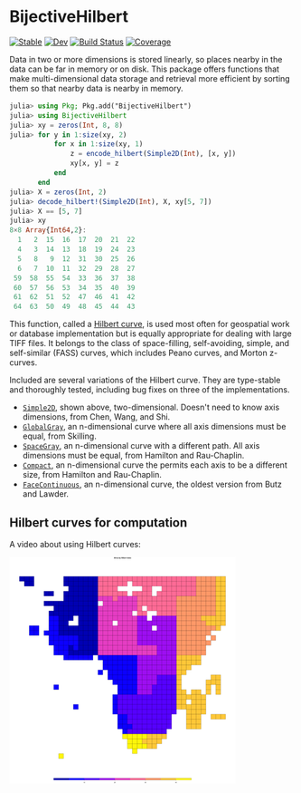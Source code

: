 # BijectiveHilbert

[![Stable](https://img.shields.io/badge/docs-stable-blue.svg)](https://adolgert.github.io/BijectiveHilbert.jl/stable)
[![Dev](https://img.shields.io/badge/docs-dev-blue.svg)](https://adolgert.github.io/BijectiveHilbert.jl/dev)
[![Build Status](https://github.com/adolgert/BijectiveHilbert.jl/workflows/CI/badge.svg)](https://github.com/adolgert/BijectiveHilbert.jl/actions)
[![Coverage](https://codecov.io/gh/adolgert/BijectiveHilbert.jl/branch/master/graph/badge.svg)](https://codecov.io/gh/adolgert/BijectiveHilbert.jl)

Data in two or more dimensions is stored linearly, so places nearby in the data can be far in memory or on disk. This package offers functions that make multi-dimensional data storage and retrieval more efficient by sorting them so that nearby data is nearby in memory.

```julia
julia> using Pkg; Pkg.add("BijectiveHilbert")
julia> using BijectiveHilbert
julia> xy = zeros(Int, 8, 8)
julia> for y in 1:size(xy, 2)
           for x in 1:size(xy, 1)
               z = encode_hilbert(Simple2D(Int), [x, y])
               xy[x, y] = z
           end
       end
julia> X = zeros(Int, 2)
julia> decode_hilbert!(Simple2D(Int), X, xy[5, 7])
julia> X == [5, 7]
julia> xy
8×8 Array{Int64,2}:
  1   2  15  16  17  20  21  22
  4   3  14  13  18  19  24  23
  5   8   9  12  31  30  25  26
  6   7  10  11  32  29  28  27
 59  58  55  54  33  36  37  38
 60  57  56  53  34  35  40  39
 61  62  51  52  47  46  41  42
 64  63  50  49  48  45  44  43
```
This function, called a [Hilbert curve](https://en.wikipedia.org/wiki/Hilbert_curve), is used most often for geospatial work or database implementation but is equally appropriate for dealing with large TIFF files. It belongs to the class of space-filling, self-avoiding, simple, and self-similar (FASS) curves, which includes Peano curves, and Morton z-curves.

Included are several variations of the Hilbert curve. They are type-stable and thoroughly tested, including bug fixes on three of the implementations.

* [`Simple2D`](https://computingkitchen.com/BijectiveHilbert.jl/stable/simple2d/), shown above, two-dimensional. Doesn't need to know axis dimensions, from Chen, Wang, and Shi.
* [`GlobalGray`](https://computingkitchen.com/BijectiveHilbert.jl/stable/globalgray/), an n-dimensional curve where all axis dimensions must be equal, from Skilling.
* [`SpaceGray`](https://computingkitchen.com/BijectiveHilbert.jl/stable/compact/), an n-dimensional curve with a different path. All axis dimensions must be equal, from Hamilton and Rau-Chaplin.
* [`Compact`](https://computingkitchen.com/BijectiveHilbert.jl/stable/compact/), an n-dimensional curve the permits each axis to be a different size, from Hamilton and Rau-Chaplin.
* [`FaceContinuous`](https://computingkitchen.com/BijectiveHilbert.jl/stable/facecontinuous/), an n-dimensional curve, the oldest version from Butz and Lawder.

## Hilbert curves for computation

A video about using Hilbert curves:

[![Hilbert curves for computation](docs/src/africa_hilbert.png)](https://youtu.be/MlfS7xo2L7w)
